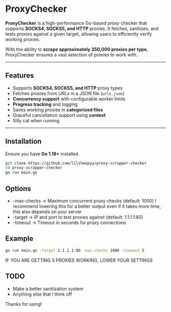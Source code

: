 # ProxyChecker

**ProxyChecker** is a high-performance Go-based proxy checker that supports **SOCKS4, SOCKS5, and HTTP** proxies. It fetches, sanitizes, and tests proxies against a given target, allowing users to efficiently verify working proxies.

With the ability to **scrape approximately 350,000 proxies per type**, ProxyChecker ensures a vast selection of proxies to work with.

---

## Features

- Supports **SOCKS4, SOCKS5, and HTTP** proxy types  
- Fetches proxies from URLs in a JSON file (`urls.json`)  
- **Concurrency support** with configurable worker limits  
- **Progress tracking** and logging  
- Saves working proxies in **categorized files**  
- Graceful cancellation support using **context**
- Silly cat when running

---

## Installation

Ensure you have **Go 1.18+** installed.  

```sh
git clone https://github.com/lilsheepyy/proxy-scrapper-checker
cd proxy-scrapper-checker
go run main.go
```


## Options

- -max-checks → Maximum concurrent proxy checks (default: 1000) I recommend lowering this for a better output even if it takes more time, this also depends on your server
- -target → IP and port to test proxies against (default: 1.1.1.1:80)
- -timeout → Timeout in seconds for proxy connections

## Example
```sh
go run main.go -target 1.1.1.1:80 -max-checks 1000 -timeout 5
```
IF YOU ARE GETTING 5 PROXIES WORKING, LOWER YOUR SETTINGS

## TODO
- Make a better sanitization system
- Anything else that I think off

Thanks for using!
